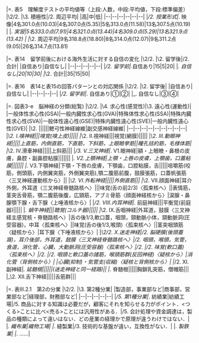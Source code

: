 

|=. 表5　理解度テストの平均値等（上段:人数，中段:平均値，下段:標準偏差）
|\2/2. |\3. 積極性|/2. 周辺平均|
|高|中|低|
|--|--|--|--|--|--|
|_/2. 授業形式|_. 映像|4名301.0点(10.03)|4名307.0点(5.35)|5名313.0点(11.58)|13名307.5点(10.19) |
|_. 実習|5名333.0点(7.91)|4名321.0点(13.44)|4名309.0点(5.29)|13名321.9点(13.42) |
|_\2. 周辺平均|9名318.8点(18.80)|8名314.0点(12.07)|9名311.2点(9.05)|26名314.7点(13.81)

|=. 表14　留学前後における海外生活に対する自信の変化
|\2/2. |\2. 留学後|/2. 合計|
|自信あり|自信なし|
|--|--|--|--|--|
|_/2. 留学前|_.自信あり|15|5|20|
|_. 自信なし|20|10|30|
|_\2. 合計||35|15|50|

|=. 表16　表14と表15の回答パターンとの対応関係
|\2/2. |\2. 留学後|
|自信あり|自信なし|
|--|--|--|--|
|_/2. 留学前|_. 自信あり|①|②|
|_. 自信なし|③|④|


|=. 図表3-e　脳神経の分類(総覧)
|\2/2. |\4. 求心性(感覚性)|\3. 遠心性(運動性)|
|一般体性求心性(GSA)|一般内臓性求心性(GVA)|特殊体性求心性(SSA)|特殊内臓性求心性(SVA)|一般体性遠心性(GSE)|特殊内臓性遠心性(SVE)|一般内臓性遠心性(GVE)|
|\2. ||||||鰓弓性神経線維|副交感神経線維|
|--|--|--|--|--|--|--|--|--|
|_\2. Ⅰ.嗅神経|||嗅覚(嗅上皮)|||||
|_\2. Ⅱ.視神経|||視覚(網膜)|||||
|_\2. Ⅲ.動眼神経|||||上直筋，内側直筋，下直筋，下斜筋，上眼瞼挙筋||瞳孔括約筋，毛様体筋|
|_\2. Ⅳ.滑車神経|||||上斜筋|||
|_/3. Ⅴ.三叉神経|_. Ⅴ1.眼神経|額・上眼瞼・鼻根の皮膚，鼻腔・副鼻腔粘膜|||||||
|_. Ⅴ2.上顎神経|上顎・上唇の皮膚，上顎歯，口蓋粘膜|||||||
|_. Ⅴ3.下顎神経|下顎・下唇の皮膚，下顎歯，口腔粘膜，舌|||||咀嚼筋(咬筋，側頭筋，内側翼突筋，外側翼突筋),顎二腹筋前腹，鼓膜張筋，口蓋帆張筋〈三叉神経運動核から〉||
|_\2. Ⅵ.外転神経|||||外側直筋|||
|_\2. Ⅶ.顔面神経|耳介外側，外耳道〈三叉神経脊髄路核へ〉|||味覚(舌の前2/3)〈孤束核へ〉||表情筋，茎突舌骨筋，顎二腹筋後腹，広頸筋，アブミ骨筋〈顔面神経核から〉|涙腺・鼻腺顎下腺・舌下腺〈上唾液核から〉|
|_/2. Ⅷ.内耳神経|_. 前庭神経|||平衡覚(前庭器)|||||
|_. 蝸牛神経|||聴覚(コルチ器)|||||
|_\2. Ⅸ.舌咽神経|外耳道，鼓膜〈三叉神経主感覚核・脊髄路核へ〉|舌の後1/3,軟口蓋，咽頭，頸動脈小体，頸動脈洞(圧受容器)，中耳〈孤束核へ〉||味覚(舌の後1/3,喉頭)〈孤束核へ〉||茎突咽頭筋〈疑核から〉|耳下腺〈下唾液核から〉|
|_\2/2. Ⅹ.迷走神経|/2. 脳硬膜(後頭蓋窩)，耳介後部，外耳道，鼓膜〈三叉神経脊髄路核へ〉|/2. 咽頭，喉頭，気管，食道，消化管，心臓，大動脈洞(圧受容器)〈孤束核へ〉|/2. |/2. 味覚(軟口蓋)〈孤束核へ〉|/2. |/2. 咽頭と軟口蓋の諸筋，喉頭筋群(反回神経)〈疑核から〉|消化管〈背側核から〉|
|心臓(抑制)・気管支(収縮)〈疑核と背側核から〉|
|_/2. Ⅺ.副神経|_. 延髄根||||||(迷走神経と同一経路)||
|_. 脊髄根|||||胸鎖乳突筋，僧帽筋|||
|_\2. Ⅻ.舌下神経|||||舌筋群|||

|=. 表Ⅲ.2.1　第2の分業
|\2/2. |\3. 第2種分業|
|製造部，事業部など|商事部，営業部など|経理部，財務部など|
|--|--|--|--|--|
|_/5. 第1種分業|_. 紡績業|紡績工場|/5. 商品に対する知識は必要だが，顧客にそれを知らせる力がポイント．<つくる>ことに比べ<売る>ことには汎用性がある．|/5. 会計処理や資金調達は，製品の種類によって違いはない．どの産業の経理かで原理が違うわけではない．|
|_. 織布業|織物工場|
|_. 縫製業|/3. 技術的な基盤が違い，互換性がない．|
|_. 製鉄業|
|_. ……|



